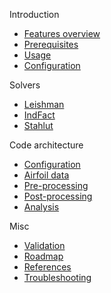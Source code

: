 Introduction
- [Features overview](docs/FeaturesOverview.md)
- [Prerequisites](docs/Prerequisites.md)
- [Usage](docs/Usage.md)
- [Configuration](docs/Code-Config.md)

Solvers
- [Leishman](docs/Solver-Leishman.md)
- [IndFact](docs/Solver-IndFact.md)
- [Stahlut](docs/Solver-Stahlut.md)

Code architecture
- [Configuration](docs/Code-Config.md)
- [Airfoil data](docs/Code-AirfoilData.md)
- [Pre-processing](docs/Code-Preproc.md)
- [Post-processing](docs/Code-Postproc.md)
- [Analysis](docs/Code-Analysis.md)

Misc
- [Validation](Validation.md)
- [Roadmap](Roadmap.md)
- [References](References.md)
- [Troubleshooting](Troubleshooting.md)
